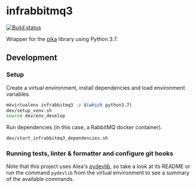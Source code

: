 # infrabbitmq3

[![Build status](https://secure.travis-ci.org/aleasoluciones/infrabbitmq3.svg?branch=master)](https://secure.travis-ci.org/aleasoluciones/infrabbitmq3)

Wrapper for the [pika](https://pika.readthedocs.io/en/stable/) library using Python 3.7.

## Development

### Setup

Create a virtual environment, install dependencies and load environment variables.

```sh
mkvirtualenv infrabbitmq3 -p $(which python3.7)
dev/setup_venv.sh
source dev/env_develop
```

Run dependencies (in this case, a RabbitMQ docker container).

```sh
dev/start_infrabbitmq3_dependencies.sh
```

### Running tests, linter & formatter and configure git hooks

Note that this project uses Alea's [pydevlib](https://github.com/aleasoluciones/pydevlib), so take a look at its README or run the command `pydevlib` from the virtual environment to see a summary of the available commands.
